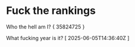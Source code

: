 # Fuck the rankings

Who the hell am I?
{ 35824725 }

What fucking year is it?
[ 2025-06-05T14:36:40Z ]
